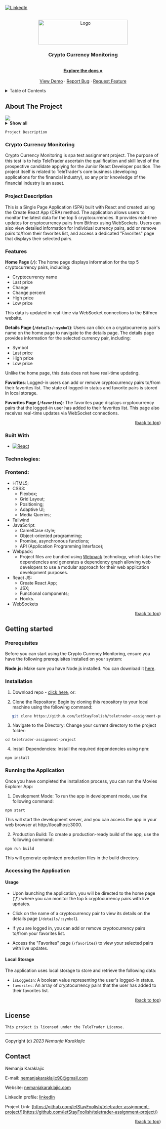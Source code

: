 [![LinkedIn][linkedin-shield]][linkedin-url]

<!-- PROJECT LOGO -->
<br />
<div align="center">
  <a href="https://www.teletrader.rs/">
    <img src="./src/assets/Header/Logo/logo.png" alt="Logo" width="290" height="80">
  </a>

<h3 align="center">Crypto Currency Monitoring</h3>

  <p align="center">
    <br />
    <a href="https://github.com/letStayFoolish/teletrader-assignment-project"><strong>Explore the docs »</strong></a>
    <br />
    <br />
    <a href="https://teletrader-assignment-project.vercel.app/">View Demo</a>
    ·
    <a href="https://github.com/letStayFoolish/teletrader-assignment-project/issues">Report Bug</a>
    ·
    <a href="https://github.com/letStayFoolish/teletrader-assignment-project/issues">Request Feature</a>
  </p>
</div>



<!-- TABLE OF CONTENTS -->
<details>
  <summary>Table of Contents</summary>
  <ol>
    <li>
      <a href="#about-the-project">About The Project</a>
      <ul>
        <li><a href="#built-with">Built With</a></li>
      </ul>
    </li>
    <li>
      <a href="#getting-started">Getting Started</a>
      <ul>
        <li><a href="#prerequisites">Prerequisites</a></li>
        <li><a href="#installation">Installation</a></li>
      </ul>
    </li>
    <li><a href="#figma-design">Figma Design</a></li>
    <li><a href="#projects-checklists">Project's checklists</a></li>
    <li><a href="#license">License</a></li>
    <li><a href="#contact">Contact</a></li>
  </ol>
</details>



<!-- ABOUT THE PROJECT -->
## About The Project

<img src="./src/assets/screens/screen-01.png">
<details><summary><b>Show all</b></summary>
<img src="./src/assets/screens/screen-04.png">
<img src="./src/assets/screens/screen-02.png">
<img src="./src/assets/screens/screen-03.png">
</details>

`Project Description`

### Crypto Currency Monitoring

Crypto Currency Monitoring is spa test assignment project. The purpose of this test is to help TeleTrader ascertain the qualiﬁcation and skill level of the prospective candidate applying for the Junior React Developer position.
The project itself is related to TeleTrader's core business (developing applications for the ﬁnancial industry), so any prior knowledge of the ﬁnancial industry is an asset.

### Project Description
This is a Single Page Application (SPA) built with React and created using the Create React App (CRA) method. The application allows users to monitor the latest data for the top 5 cryptocurrencies. It provides real-time updates for cryptocurrency pairs from Bitfnex using WebSockets. Users can also view detailed information for individual currency pairs, add or remove pairs to/from their favorites list, and access a dedicated "Favorites" page that displays their selected pairs.

### Features

**Home Page (`/`)**: The home page displays information for the top 5 cryptocurrency pairs, including:

 - Cryptocurrency name
 - Last price
 - Change
 - Change percent
 - High price
 - Low price

This data is updated in real-time via WebSocket connections to the Bitfnex website.

**Details Page (`/details/:symbol`)**: Users can click on a cryptocurrency pair's name on the home page to navigate to the details page. The details page provides information for the selected currency pair, including:

 - Symbol
 - Last price
 - High price
 - Low price

Unlike the home page, this data does not have real-time updating.

**Favorites**: Logged-in users can add or remove cryptocurrency pairs to/from their favorites list. The state of logged-in status and favorite pairs is stored in local storage.

**Favorites Page (`/favorites`)**: The favorites page displays cryptocurrency pairs that the logged-in user has added to their favorites list. This page also receives real-time updates via WebSocket connections.

<p align="right">(<a href="#readme-top">back to top</a>)</p>



### Built With

* [![React][React.js]][React-url]

### Technologies:
### Frontend:

- HTML5;
- CSS3:
    - Flexbox;
    - Grid Layout;
    - Positioning;
    - Adaptive UI;
    - Media Queries;
- Tailwind
- JavaScript:
    - CamelCase style;
    - Object-oriented programming;
    - Promise, asynchronous functions;
    - API (Application Programming Interface);
- Webpack:
    - Project files are bundled using [Webpack](https://webpack.js.org/) technology, which takes the dependencies and generates a dependency graph allowing web developers to use a modular approach for their web application development purposes.
- React JS:
    - Create React App;
    - JSX;
    - Functional components;
    - Hooks.
- WebSockets

<p align="right">(<a href="#readme-top">back to top</a>)</p>

<!-- GETTING STARTED -->
<!-- USAGE EXAMPLES -->
## Getting started

### Prerequisites

Before you can start using the Crypto Currency Monitoring, ensure you have the following prerequisites installed on your system:

**Node.js:** Make sure you have Node.js installed. You can download it [here](https://nodejs.org/en).

### Installation

1. Download repo - [click here](https://github.com/letStayFoolish/teletrader-assignment-project), or:

2. Clone the Repository: Begin by cloning this repository to your local machine using the following command:
```sh
   git clone https://github.com/letStayFoolish/teletrader-assignment-project
```

3. Navigate to the Directory: Change your current directory to the project folder:
```ssh
cd teletrader-assignment-project
```
4. Install Dependencies: Install the required dependencies using npm:
```ssh
npm install
```

### Running the Application

Once you have completed the installation process, you can run the Movies Explorer App:
1. Development Mode: To run the app in development mode, use the following command:
```ssh
npm start
```
This will start the development server, and you can access the app in your web browser at http://localhost:3000.

2. Production Build: To create a production-ready build of the app, use the following command:
```ssh
npm run build
```
This will generate optimized production files in the build directory.


### Accessing the Application

#### Usage
 - Upon launching the application, you will be directed to the home page ('**/**') where you can monitor the top 5 cryptocurrency pairs with live updates.

 - Click on the name of a cryptocurrency pair to view its details on the details page (`/details/:symbol`).

 - If you are logged in, you can add or remove cryptocurrency pairs to/from your favorites list.

 - Access the "Favorites" page (`/favorites`) to view your selected pairs with live updates.

#### Local Storage
The application uses local storage to store and retrieve the following data:

 - `isLoggedIn`: A boolean value representing the user's logged-in status.
 - `favorites`: An array of cryptocurrency pairs that the user has added to their favorites list.

<p align="right">(<a href="#readme-top">back to top</a>)</p>

<!-- FIGMA -->

<!-- CHECKLISTS -->

<!-- LICENSE -->
## License

````
This project is licensed under the TeleTrader License.
````
<hr>

Copyright (c) _2023_ _Nemanja Karaklajic_



<!-- CONTACT -->
## Contact

Nemanja Karaklajic

E-mail: [nemanjakaraklajic90@gmail.com](mailto:nemanjakaraklajic90@gmail.com)

Website: [nemanjakaraklajic.com](https://chilicode.netlify.app/)

LinkedIn profile: [linkedIn](https://twitter.com/twitter_handle)

Project Link: [https://github.com/letStayFoolish/teletrader-assignment-project/](https://github.com/letStayFoolish/teletrader-assignment-project/)


<p align="right">(<a href="#readme-top">back to top</a>)</p>




<!-- MARKDOWN LINKS & IMAGES -->
<!-- https://www.markdownguide.org/basic-syntax/#reference-style-links -->
[contributors-shield]: https://img.shields.io/github/contributors/github_username/repo_name.svg?style=for-the-badge
[contributors-url]: https://github.com/github_username/repo_name/graphs/contributors
[forks-shield]: https://img.shields.io/github/forks/github_username/repo_name.svg?style=for-the-badge
[forks-url]: https://github.com/github_username/repo_name/network/members
[stars-shield]: https://img.shields.io/github/stars/github_username/repo_name.svg?style=for-the-badge
[stars-url]: https://github.com/github_username/repo_name/stargazers
[issues-shield]: https://img.shields.io/github/issues/github_username/repo_name.svg?style=for-the-badge
[issues-url]: https://github.com/github_username/repo_name/issues
[license-shield]: https://img.shields.io/github/license/github_username/repo_name.svg?style=for-the-badge
[license-url]: https://github.com/github_username/repo_name/blob/master/LICENSE.txt
[linkedin-shield]: https://img.shields.io/badge/-LinkedIn-black.svg?style=for-the-badge&logo=linkedin&colorB=555
[linkedin-url]: https://www.linkedin.com/in/nemanjakaraklajic30111990/
[product-screenshot]: images/screenshot.png
[Next.js]: https://img.shields.io/badge/next.js-000000?style=for-the-badge&logo=nextdotjs&logoColor=white
[Next-url]: https://nextjs.org/
[React.js]: https://img.shields.io/badge/React-20232A?style=for-the-badge&logo=react&logoColor=61DAFB
[React-url]: https://reactjs.org/
[Vue.js]: https://img.shields.io/badge/Vue.js-35495E?style=for-the-badge&logo=vuedotjs&logoColor=4FC08D
[Vue-url]: https://vuejs.org/
[Angular.io]: https://img.shields.io/badge/Angular-DD0031?style=for-the-badge&logo=angular&logoColor=white
[Angular-url]: https://angular.io/
[Svelte.dev]: https://img.shields.io/badge/Svelte-4A4A55?style=for-the-badge&logo=svelte&logoColor=FF3E00
[Svelte-url]: https://svelte.dev/
[Laravel.com]: https://img.shields.io/badge/Laravel-FF2D20?style=for-the-badge&logo=laravel&logoColor=white
[Laravel-url]: https://laravel.com
[Bootstrap.com]: https://img.shields.io/badge/Bootstrap-563D7C?style=for-the-badge&logo=bootstrap&logoColor=white
[Bootstrap-url]: https://getbootstrap.com
[JQuery.com]: https://img.shields.io/badge/jQuery-0769AD?style=for-the-badge&logo=jquery&logoColor=white
[JQuery-url]: https://jquery.com 
